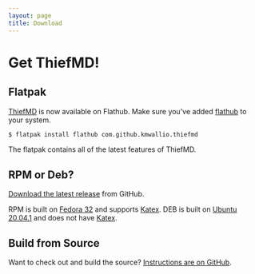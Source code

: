 ```yaml
---
layout: page
title: Download
---
```


# Get ThiefMD!

## Flatpak

[ThiefMD](https://flathub.org/apps/details/com.github.kmwallio.thiefmd) is now available on Flathub. Make sure you've added [flathub](https://flatpak.org/setup) to your system.

```bash
$ flatpak install flathub com.github.kmwallio.thiefmd
```

The flatpak contains all of the latest features of ThiefMD.

## RPM or Deb?

[Download the latest release](https://github.com/kmwallio/ThiefMD/releases) from GitHub.

RPM is built on [Fedora 32](https://getfedora.org) and supports [Katex](https://katex.org). DEB is built on [Ubuntu 20.04.1](https://ubuntu.com) and does not have [Katex](https://katex.org).

## Build from Source

Want to check out and build the source? [Instructions are on GitHub](https://github.com/kmwallio/ThiefMD#dependencies).

